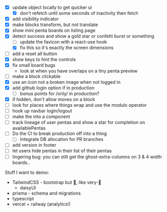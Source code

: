 * [x] update object locally to get quicker ui
  * [x] don't refetch until some seconds of inactivity then fetch
* [x] add visibility indicator
* [x] make blocks transform, but not translate
* [x] show mini penta boards on listing page
* [x] detect success and show a gold star or confetti burst or something
  * [ ] update the favicon with a react-use hook
  * [x] fix this so it's exactly the screen dimensions
* [ ] add a reset all button
* [x] show keys to hint the controls
* [x] fix small board bugs
  * look at when you have overlaps on a tiny penta preview
* [ ] make a block clickable
* [x] use an icon not a broken image when not logged in
* [x] add github login option if in production
  * [ ] bonus points for /only/ in production?
* [x] if hidden, don't allow moves on a block
* [ ] look for places where things wrap and use the modulo operator
* [ ] hook up navbar login/logout
* [ ] make the <buttons> into a component
* [ ] track lineage of user pentas and show a star for completion on availablePentas
* [ ] Do the CI to break production off into a thing
  * [ ] Integrate DB allocation for PR branches
* [ ] add version in footer
* [ ] let users hide pentas in their list of their pentas
* [ ] lingering bug: you can still get the ghost-extra-columns on 3 & 4 width boards..

Stuff I want to demo:
* TailwindCSS - bootstrap but 🍄, like very-🍄
  * daisyUI
* prisma - schema and migrations
* typescript
* vercel + railway (analytics!)